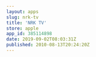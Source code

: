 ```yaml
---
layout: apps
slug: nrk-tv
title: 'NRK TV'
store: apple
app_id: 385114898
date: 2019-09-02T08:03:31Z
published: 2010-08-13T20:24:20Z
---
```

